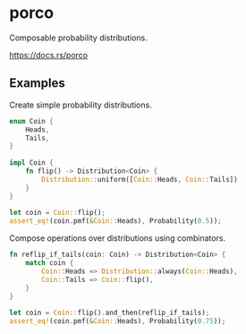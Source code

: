 # porco

Composable probability distributions.

<https://docs.rs/porco>

## Examples

Create simple probability distributions.

```rust
enum Coin {
    Heads,
    Tails,
}
 
impl Coin {
    fn flip() -> Distribution<Coin> {
        Distribution::uniform([Coin::Heads, Coin::Tails])
    }
}
 
let coin = Coin::flip();
assert_eq!(coin.pmf(&Coin::Heads), Probability(0.5));
```

Compose operations over distributions using combinators.

```rust
fn reflip_if_tails(coin: Coin) -> Distribution<Coin> {
    match coin {
        Coin::Heads => Distribution::always(Coin::Heads),
        Coin::Tails => Coin::flip(),
    }
}
 
let coin = Coin::flip().and_then(reflip_if_tails);
assert_eq!(coin.pmf(&Coin::Heads), Probability(0.75));
```
